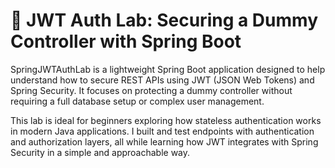  #  🔐 JWT Auth Lab: Securing a Dummy Controller with Spring Boot

SpringJWTAuthLab is a lightweight Spring Boot application designed to help understand how to secure REST APIs using 
JWT (JSON Web Tokens) and Spring Security. It focuses on protecting a dummy controller without requiring a full database 
setup or complex user management.

This lab is ideal for beginners exploring how stateless authentication works in modern Java applications. 
I built and test endpoints with authentication and authorization layers, all while learning how JWT integrates with 
Spring Security in a simple and approachable way.